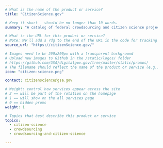 ```yaml
---
# What is the name of the product or service?
title: "CitizenScience.gov"

# Keep it short — should be no longer than 10 words.
summary: "A catalog of federal crowdsourcing and citizen science projects."

# What is the URL for this product or service?
# Note: We'll add a ?dg to the end of the URL in the code for tracking purposes
source_url: "https://citizenScience.gov/"

# Images need to be 200x200px with a transparent background
# Upload new images to Github in the /static/logos/ folder
# https://github.com/GSA/digitalgov.gov/tree/master/static/promos/
# The filename should reflect the name of the product or service (e.g., challenge-gov.png)
icon: "citizen-science.png"

contact: citizenscience@gsa.gov

# Weight: control how services appear across the site
# 2 == will be part of the rotation on the homepage
# 1 == will show on the all services page
# 0 == hidden promo
weight: 1

# Topics that best describe this product or service
topics:
  - citizen-science
  - crowdsourcing
  - crowdsourcing-and-citizen-science

---
```

